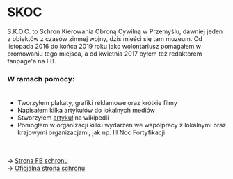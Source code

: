 # SKOC

S.K.O.C. to Schron Kierowania Obroną Cywilną w Przemyślu, dawniej jeden z obiektów z czasów zimnej wojny, dziś mieści się tam muzeum. Od listopada 2016 do końca 2019 roku jako wolontariusz pomagałem w promowaniu tego miejsca, a od kwietnia 2017 byłem też redaktorem fanpage'a na FB.

### W ramach pomocy:<br><br>
<ul>
  <li>Tworzyłem plakaty, grafiki reklamowe oraz krótkie filmy</li>
  <li>Napisałem kilka artykułów do lokalnych mediów</li>
  <li>Stworzyłem <a href="https://pl.wikipedia.org/wiki/Schron_Kierowania_Obron%C4%85_Cywiln%C4%85">artykuł</a> na wikipedii</li>
  <li>Pomogłem w organizacji kilku wydarzeń we współpracy z lokalnymi oraz krajowymi organizacjami, jak np. III Noc Fortyfikacji</li>
</ul>
<br><br>
-> <a href="https://www.facebook.com/SKOC.Przemysl/">Strona FB schronu</a><br>
-> <a href="http://www.schron.webfabryka.pl/">Oficjalna strona schronu</a>
